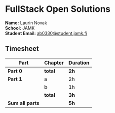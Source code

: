 # FullStack Open Solutions

**Name:** Laurin Novak  
**School:** JAMK  
**Student Email:** ab0330@student.jamk.fi

## Timesheet

| Part              | Chapter    | Duration |
|-------------------|------------|----------|
| **Part 0**        | **total**  | **2h**   |
| **Part 1**        | a          | 2h       |
|                   | b          | 1h       |  
|                   | **total**  | **3h**   |
| **Sum all parts** |            | **5h**   |  
